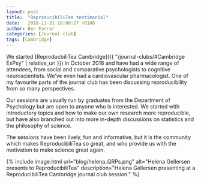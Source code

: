 ```yaml
---
layout: post
title:  "ReproducibiliTea testimonial"
date:   2018-11-31 18:00:27 +0100
author: Ben Farrar
categories: [Journal club]
tags: [Cambridge]
---
```


We started [ReproducbiliTea Cambridge]({{ "/journal-clubs/#Cambridge ExPsy" | relative_url }}) in October 2018 and have had a wide range of attendees, from social and comparative psychologists to cognitive neuroscientists. We’ve even had a cardiovascular pharmacologist. One of my favourite parts of the journal club has been discussing reproducibility from so many perspectives.
  
Our sessions are usually run by graduates from the Department of Psychology but are open to anyone who is interested. We started with introductory topics and how to make our own research more reproducible, but have also branched out into more in-depth discussions on statistics and the philosophy of science.
      
The sessions have been lively, fun and informative, but it is the community which makes ReproducibiliTea so great, and who provide us with the motivation to make science great again.  

{% include image.html url="blog/helena_QRPs.png" alt="Helena Gellersen presents to ReproducibiliTea" description="Helena Gellersen presenting at a ReproducibiliTea Cambridge journal club session." %}